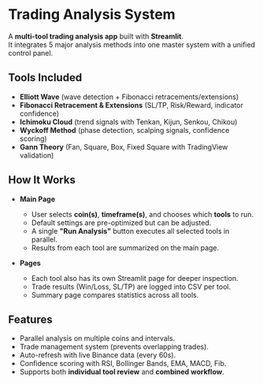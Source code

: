 # Trading Analysis System

A **multi-tool trading analysis app** built with **Streamlit**.  
It integrates 5 major analysis methods into one master system with a unified control panel.

## Tools Included
- **Elliott Wave** (wave detection + Fibonacci retracements/extensions)  
- **Fibonacci Retracement & Extensions** (SL/TP, Risk/Reward, indicator confidence)  
- **Ichimoku Cloud** (trend signals with Tenkan, Kijun, Senkou, Chikou)  
- **Wyckoff Method** (phase detection, scalping signals, confidence scoring)  
- **Gann Theory** (Fan, Square, Box, Fixed Square with TradingView validation)  

## How It Works
- **Main Page**  
  - User selects **coin(s)**, **timeframe(s)**, and chooses which **tools** to run.  
  - Default settings are pre-optimized but can be adjusted.  
  - A single **"Run Analysis"** button executes all selected tools in parallel.  
  - Results from each tool are summarized on the main page.  

- **Pages**  
  - Each tool also has its own Streamlit page for deeper inspection.  
  - Trade results (Win/Loss, SL/TP) are logged into CSV per tool.  
  - Summary page compares statistics across all tools.  

## Features
- Parallel analysis on multiple coins and intervals.  
- Trade management system (prevents overlapping trades).  
- Auto-refresh with live Binance data (every 60s).  
- Confidence scoring with RSI, Bollinger Bands, EMA, MACD, Fib.  
- Supports both **individual tool review** and **combined workflow**.  


